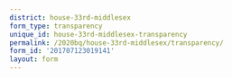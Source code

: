 ```yaml
---
district: house-33rd-middlesex
form_type: transparency
unique_id: house-33rd-middlesex-transparency
permalink: /2020bq/house-33rd-middlesex/transparency/
form_id: '201707123019141'
layout: form
---
```

